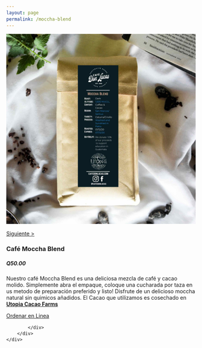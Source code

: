 ```yaml
---
layout: page
permalink: /moccha-blend
---
```

<div class="region">
	<div class="container">
		<div class="row">
			<div class="col-md-8 col-xs-12">
				<img class="img-responsive" src="/images/moccha-blend.jpg">
			</div>
			<div class="col-md-4 col-xs-12">
				<a href="/region-san-marcos"><p>Siguiente > </p></a>
				<h3>Caf&eacute; Moccha Blend</h3>
				<h5><strong>Q50.00</strong></h5>
				<p>Nuestro café Moccha Blend es una deliciosa mezcla de café y cacao molido. Simplemente abra el empaque, coloque una cucharada por taza en us metodo de preparaci&oacute;n preferido y listo! Disfrute de un delicioso moccha natural sin quimicos añadidos. El Cacao que utilizamos es cosechado en <a href="https://www.utopiaecohotel.com/collections/utopia-cacao-farms" target="_blank"><strong>Utopia Cacao Farms</strong></a> </p>
				<a href="/orden-en-linea" id="button">Ordenar en Linea</a>

			</div>
		</div>
	</div>
</div>